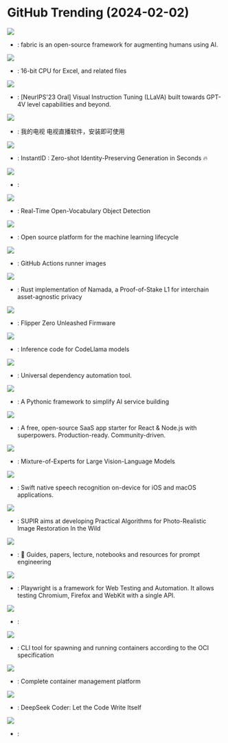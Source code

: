 # GitHub Trending (2024-02-02)

![](https://img.shields.io/badge/Python-New%201-green?style=flat-square&logo=appveyor)
- [](https://github.comundefined): fabric is an open-source framework for augmenting humans using AI.

![](https://img.shields.io/badge/Python-New%201-green?style=flat-square&logo=appveyor)
- [](https://github.comundefined): 16-bit CPU for Excel, and related files

![](https://img.shields.io/badge/Python-New%20181-green?style=flat-square&logo=appveyor)
- [](https://github.comundefined): [NeurIPS'23 Oral] Visual Instruction Tuning (LLaVA) built towards GPT-4V level capabilities and beyond.

![](https://img.shields.io/badge/C-New%20725-green?style=flat-square&logo=appveyor)
- [](https://github.comundefined): 我的电视 电视直播软件，安装即可使用

![](https://img.shields.io/badge/Python-New%20416-green?style=flat-square&logo=appveyor)
- [](https://github.comundefined): InstantID : Zero-shot Identity-Preserving Generation in Seconds 🔥

![](https://img.shields.io/badge/TypeScript-New%2015-green?style=flat-square&logo=appveyor)
- [](https://github.comundefined): 

![](https://img.shields.io/badge/Python-New%2090-green?style=flat-square&logo=appveyor)
- [](https://github.comundefined): Real-Time Open-Vocabulary Object Detection

![](https://img.shields.io/badge/Python-New%20107-green?style=flat-square&logo=appveyor)
- [](https://github.comundefined): Open source platform for the machine learning lifecycle

![](https://img.shields.io/badge/PowerShell-New%2011-green?style=flat-square&logo=appveyor)
- [](https://github.comundefined): GitHub Actions runner images

![](https://img.shields.io/badge/Rust-New%2013-green?style=flat-square&logo=appveyor)
- [](https://github.comundefined): Rust implementation of Namada, a Proof-of-Stake L1 for interchain asset-agnostic privacy

![](https://img.shields.io/badge/C-New%2033-green?style=flat-square&logo=appveyor)
- [](https://github.comundefined): Flipper Zero Unleashed Firmware

![](https://img.shields.io/badge/Python-New%20172-green?style=flat-square&logo=appveyor)
- [](https://github.comundefined): Inference code for CodeLlama models

![](https://img.shields.io/badge/TypeScript-New%2026-green?style=flat-square&logo=appveyor)
- [](https://github.comundefined): Universal dependency automation tool.

![](https://img.shields.io/badge/Python-New%2063-green?style=flat-square&logo=appveyor)
- [](https://github.comundefined): A Pythonic framework to simplify AI service building

![](https://img.shields.io/badge/TypeScript-New%20172-green?style=flat-square&logo=appveyor)
- [](https://github.comundefined): A free, open-source SaaS app starter for React & Node.js with superpowers. Production-ready. Community-driven.

![](https://img.shields.io/badge/Python-New%20218-green?style=flat-square&logo=appveyor)
- [](https://github.comundefined): Mixture-of-Experts for Large Vision-Language Models

![](https://img.shields.io/badge/Swift-New%2084-green?style=flat-square&logo=appveyor)
- [](https://github.comundefined): Swift native speech recognition on-device for iOS and macOS applications.

![](https://img.shields.io/badge/Python-New%20220-green?style=flat-square&logo=appveyor)
- [](https://github.comundefined): SUPIR aims at developing Practical Algorithms for Photo-Realistic Image Restoration In the Wild

![](https://img.shields.io/badge/MDX-New%20237-green?style=flat-square&logo=appveyor)
- [](https://github.comundefined): 🐙 Guides, papers, lecture, notebooks and resources for prompt engineering

![](https://img.shields.io/badge/TypeScript-New%2050-green?style=flat-square&logo=appveyor)
- [](https://github.comundefined): Playwright is a framework for Web Testing and Automation. It allows testing Chromium, Firefox and WebKit with a single API.

![](https://img.shields.io/badge/JavaScript-New%2016-green?style=flat-square&logo=appveyor)
- [](https://github.comundefined): 

![](https://img.shields.io/badge/Go-New%2018-green?style=flat-square&logo=appveyor)
- [](https://github.comundefined): CLI tool for spawning and running containers according to the OCI specification

![](https://img.shields.io/badge/Go-New%2067-green?style=flat-square&logo=appveyor)
- [](https://github.comundefined): Complete container management platform

![](https://img.shields.io/badge/Python-New%2049-green?style=flat-square&logo=appveyor)
- [](https://github.comundefined): DeepSeek Coder: Let the Code Write Itself

![](https://img.shields.io/badge/TypeScript-New%2022-green?style=flat-square&logo=appveyor)
- [](https://github.comundefined): 

